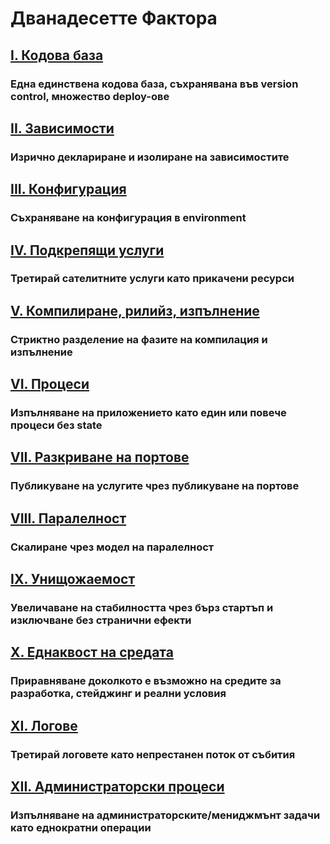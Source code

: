 Дванадесетте Фактора
==================

## [I. Кодова база](./codebase)
### Една единствена кодова база, съхранявана във version control, множество deploy-ове

## [II. Зависимости](./dependencies)
### Изрично деклариране и изолиране на зависимостите

## [III. Конфигурация](./config)
### Съхраняване на конфигурация в environment

## [IV. Подкрепящи услуги](./backing-services)
### Третирай сателитните услуги като прикачени ресурси

## [V. Компилиране, рилийз, изпълнение](./build-release-run)
### Стриктно разделение на фазите на компилация и изпълнение

## [VI. Процеси](./processes)
### Изпълняване на приложението като един или повече процеси без state

## [VII. Разкриване на портове](./port-binding)
### Публикуване на услугите чрез публикуване на портове

## [VIII. Паралелност](./concurrency)
### Скалиране чрез модел на паралелност

## [IX. Унищожаемост](./disposability)
### Увеличаване на стабилността чрез бърз стартъп и изключване без странични ефекти

## [X. Еднаквост на средата](./dev-prod-parity)
### Приравняване доколкото е възможно на средите за разработка, стейджинг и реални условия

## [XI. Логове](./logs)
### Третирай логовете като непрестанен поток от събития

## [XII. Администраторски процеси](./admin-processes)
### Изпълняване на администраторските/мениджмънт задачи като еднократни операции
